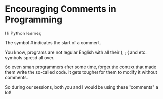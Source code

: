 # Encouraging Comments in Programming

Hi Python learner,

The symbol # indicates the start of a comment.

You know, programs are not regular English with all their (, ; { and etc. symbols spread all over.

So even smart programmers after some time, forget the context that made them write the so-called code. It gets tougher for them to modify it without comments.

So during our sessions, both you and I would be using these "comments" a lot!
